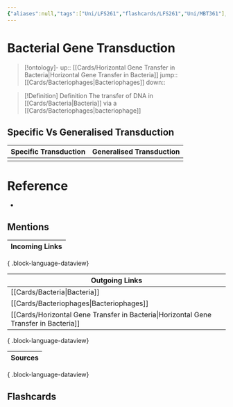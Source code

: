```yaml
---
{"aliases":null,"tags":["Uni/LFS261","flashcards/LFS261","Uni/MBT361"],"dg-publish":true,"permalink":"/cards/bacterial-gene-transduction/","dgPassFrontmatter":true}
---
```


# Bacterial Gene Transduction

> [!ontology]-
> up:: [[Cards/Horizontal Gene Transfer in Bacteria\|Horizontal Gene Transfer in Bacteria]]
> jump:: [[Cards/Bacteriophages\|Bacteriophages]]
> down:: 

> [!Definition] Definition
> The transfer of DNA in [[Cards/Bacteria\|Bacteria]] via a [[Cards/Bacteriophages\|bacteriophage]]

## Specific Vs Generalised Transduction

| **Specific Transduction** | **Generalised Transduction** |
| ------------------------- | ---------------------------- |
|                           |                              |

# Reference

- 

## Mentions

| Incoming Links |
| -------------- |

{ .block-language-dataview}

| Outgoing Links                                                                          |
| --------------------------------------------------------------------------------------- |
| [[Cards/Bacteria\|Bacteria]]                                                         |
| [[Cards/Bacteriophages\|Bacteriophages]]                                             |
| [[Cards/Horizontal Gene Transfer in Bacteria\|Horizontal Gene Transfer in Bacteria]] |

{ .block-language-dataview}

| Sources |
| ------- |

{ .block-language-dataview}

## Flashcards